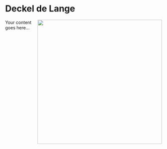 # Deckel de Lange

<img align='right' src='https://viralviralvideos.com/wp-content/uploads/2014/06/GIF-Hacker.gif' width='400'>

Your content goes here...
